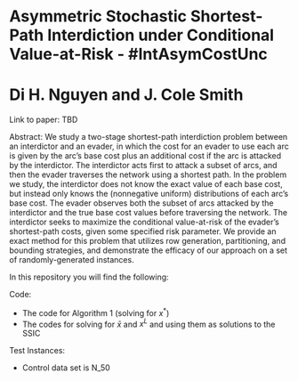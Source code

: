 # Asymmetric Stochastic Shortest-Path Interdiction under Conditional Value-at-Risk - #IntAsymCostUnc
# Di H. Nguyen and J. Cole Smith

Link to paper: TBD

Abstract: We study a two-stage shortest-path interdiction problem between an interdictor and an evader, in which the cost for an evader to use each arc is given by the arc’s base cost plus an additional cost if the arc is attacked by the interdictor. The interdictor acts first to attack a subset of arcs, and then the evader traverses the network using a shortest path. In the problem we study, the interdictor does not know the exact value of each base cost, but instead only knows the (nonnegative uniform) distributions of each arc’s base cost. The evader observes both the subset of arcs attacked by the interdictor and the true base cost values before traversing the network. The interdictor seeks to maximize the conditional value-at-risk of the evader’s shortest-path costs, given some specified risk parameter. We provide an exact method for this problem that utilizes row generation, partitioning, and bounding strategies, and demonstrate the efficacy of our approach on a set of randomly-generated instances.

In this repository you will find the following:

Code:
- The code for Algorithm 1 (solving for $x^*$)
- The codes for solving for $\bar{x}$ and $x^L$ and using them as solutions to the SSIC

Test Instances:
- Control data set is N_50
